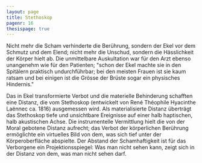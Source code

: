 ```yaml
---
layout: page
title: Stethoskop
pagenr: 16
thesispage: true
---
```


Nicht mehr die Scham verhinderte die Berührung, sondern der Ekel vor dem Schmutz und dem Elend; nicht mehr die Unschud, sondern die Hässlichkeit der Körper hielt ab. Die unmittelbare Auskultation war für den Arzt ebenso unangenehm wie für den Patienten; "schon der Ekel machte sie in den Spitälern praktisch undurchführbar; bei den meisten Frauen ist sie kaum ratsam und bei einigen ist die Grösse der Brüste sogar ein physisches Hindernis."

Das in Ekel transformierte Verbot und die materielle Behinderung schafften eine Distanz, die vom Stethoskop (entwickelt von René Théophile Hyacinthe Laënnec ca. 1816) ausgemessen wird. Als materialisierte Distanz überträgt das Stethoskop tiefe und unsichtbare Ereignisse auf einer halb haptischen, halb akustischen Achse. Die instrumentelle Vermittlung hielt die von der Moral gebotene Distanz aufrecht; das Verbot der körperlichen Berührung ermöglichte ein virtuelles Bild von dem, was sich tief unter der Körperoberfläche abspielte. Der Abstand der Schamhaftigkeit ist für das Verborgene ein Projektionsspiegel: Was man nicht sehen kann, zeigt sich in der Distanz von dem, was man nicht sehen darf.
